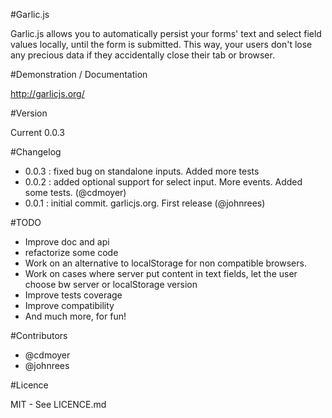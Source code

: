 #Garlic.js

Garlic.js allows you to automatically persist your forms' text and select field values locally, until the form is submitted. This way, your users don't lose any precious data if they accidentally close their tab or browser.

#Demonstration / Documentation

http://garlicjs.org/

#Version

Current 0.0.3

#Changelog

* 0.0.3 : fixed bug on standalone inputs. Added more tests
* 0.0.2 : added optional support for select input. More events. Added some tests. (@cdmoyer)
* 0.0.1 : initial commit. garlicjs.org. First release (@johnrees)

#TODO

* Improve doc and api
* refactorize some code
* Work on an alternative to localStorage for non compatible browsers.
* Work on cases where server put content in text fields, let the user choose bw server or localStorage version
* Improve tests coverage
* Improve compatibility
* And much more, for fun!

#Contributors

* @cdmoyer
* @johnrees

#Licence

MIT - See LICENCE.md
